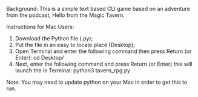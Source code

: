 Background:
This is a simple text based CLI game based on an adventure from the podcast, Hello from the Magic Tavern. 

Instructions for Mac Users:
1. Download the Python file (.py);
2. Put the file in an easy to locate place (Desktop);
3. Open Terminal and enter the following command then press Return (or Enter):
   cd Desktop/
4. Next, enter the following command and press Return (or Enter) this will launch the in Terminal:
   python3 tavern_rpg.py

Note: You may need to update python on your Mac in order to get this to run.